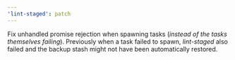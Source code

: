 ```yaml
---
'lint-staged': patch
---
```


Fix unhandled promise rejection when spawning tasks (_instead of the tasks themselves failing_). Previously when a task failed to spawn, _lint-staged_ also failed and the backup stash might not have been automatically restored.
